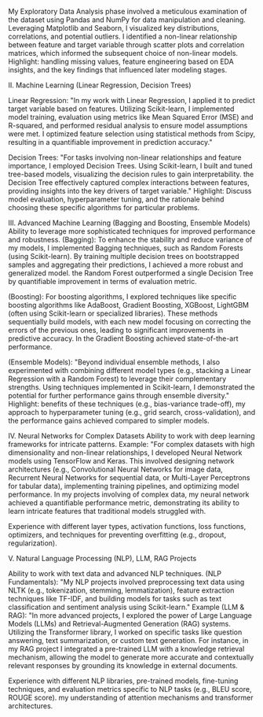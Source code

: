 My Exploratory Data Analysis phase involved a meticulous examination of the dataset using Pandas and NumPy for data manipulation and cleaning. Leveraging Matplotlib and Seaborn, I visualized key distributions, correlations, and potential outliers. I identified a non-linear relationship between feature and target variable through scatter plots and correlation matrices, which informed the subsequent choice of non-linear models.
Highlight: handling missing values, feature engineering based on EDA insights, and the key findings that influenced later modeling stages.

II. Machine Learning (Linear Regression, Decision Trees)

 Linear Regression: "In my work with Linear Regression, I applied it to predict target variable based on features. Utilizing Scikit-learn, I implemented model training, evaluation using metrics like Mean Squared Error (MSE) and R-squared, and performed residual analysis to ensure model assumptions were met. I optimized feature selection using statistical methods from Scipy, resulting in a quantifiable improvement in prediction accuracy."
 
Decision Trees: "For tasks involving non-linear relationships and feature importance, I employed Decision Trees. Using Scikit-learn, I built and tuned tree-based models, visualizing the decision rules to gain interpretability. the Decision Tree effectively captured complex interactions between features, providing insights into the key drivers of target variable."
Highlight: Discuss model evaluation, hyperparameter tuning, and the rationale behind choosing these specific algorithms for particular problems.

III. Advanced Machine Learning (Bagging and Boosting, Ensemble Models)
Ability to leverage more sophisticated techniques for improved performance and robustness.
(Bagging): To enhance the stability and reduce variance of my models, I implemented Bagging techniques, such as Random Forests (using Scikit-learn). By training multiple decision trees on bootstrapped samples and aggregating their predictions, I achieved a more robust and generalized model. the Random Forest outperformed a single Decision Tree by quantifiable improvement in terms of evaluation metric.

(Boosting): For boosting algorithms, I explored techniques like specific boosting algorithms like AdaBoost, Gradient Boosting, XGBoost, LightGBM (often using Scikit-learn or specialized libraries). These methods sequentially build models, with each new model focusing on correcting the errors of the previous ones, leading to significant improvements in predictive accuracy. In the Gradient Boosting achieved state-of-the-art performance.

(Ensemble Models): "Beyond individual ensemble methods, I also experimented with combining different model types (e.g., stacking a Linear Regression with a Random Forest) to leverage their complementary strengths. Using techniques implemented in Scikit-learn, I demonstrated the potential for further performance gains through ensemble diversity."
Highlight: benefits of these techniques (e.g., bias-variance trade-off), my approach to hyperparameter tuning (e.g., grid search, cross-validation), and the performance gains achieved compared to simpler models.

IV. Neural Networks for Complex Datasets
Ability to work with deep learning frameworks for intricate patterns.
Example: "For complex datasets with high dimensionality and non-linear relationships, I developed Neural Network models using TensorFlow and Keras. This involved designing network architectures (e.g., Convolutional Neural Networks for image data, Recurrent Neural Networks for sequential data, or Multi-Layer Perceptrons for tabular data), implementing training pipelines, and optimizing model performance. In my projects involving of complex data, my neural network achieved a quantifiable performance metric, demonstrating its ability to learn intricate features that traditional models struggled with.

Experience with different layer types, activation functions, loss functions, optimizers, and techniques for preventing overfitting (e.g., dropout, regularization).

V. Natural Language Processing (NLP), LLM, RAG Projects

Ability to work with text data and advanced NLP techniques.
(NLP Fundamentals): "My NLP projects involved preprocessing text data using NLTK (e.g., tokenization, stemming, lemmatization), feature extraction techniques like TF-IDF, and building models for tasks such as text classification and sentiment analysis using Scikit-learn."
Example (LLM & RAG): "In more advanced projects, I explored the power of Large Language Models (LLMs) and Retrieval-Augmented Generation (RAG) systems. Utilizing the Transformer library, I worked on specific tasks like question answering, text summarization, or custom text generation. For instance, in my RAG project I integrated a pre-trained LLM with a knowledge retrieval mechanism, allowing the model to generate more accurate and contextually relevant responses by grounding its knowledge in external documents.

Experience with different NLP libraries, pre-trained models, fine-tuning techniques, and evaluation metrics specific to NLP tasks (e.g., BLEU score, ROUGE score). my understanding of attention mechanisms and transformer architectures.

